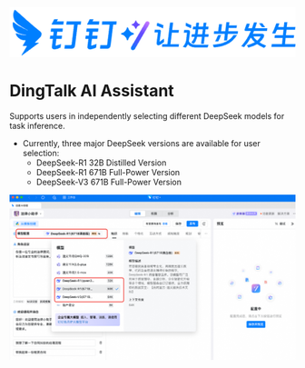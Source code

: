 ![dingtalk.png](assets/dingtalk.png)

# DingTalk AI Assistant
Supports users in independently selecting different DeepSeek models for task inference.

- Currently, three major DeepSeek versions are available for user selection:
    - DeepSeek-R1 32B Distilled Version
    - DeepSeek-R1 671B Full-Power Version
    - DeepSeek-V3 671B Full-Power Version

![dingtalk_ai_assistant.png](assets/dingtalk_ai_assistant.png)